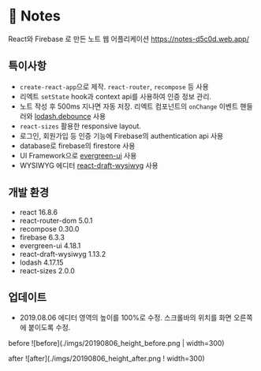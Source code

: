 # 📒 Notes
React와 Firebase 로 만든 노트 웹 어플리케이션
https://notes-d5c0d.web.app/


## 특이사항
- `create-react-app`으로 제작. `react-router`, `recompose` 등 사용
- 리엑트 `setState` hook과 context api를 사용하여 인증 정보 관리.
- 노트 작성 후 500ms 지나면 자동 저장. 리엑트 컴포넌트의 `onChange` 이벤트 핸들러와 [lodash.debounce](https://lodash.com/docs/4.17.15#debounce) 사용
- `react-sizes` 활용한 responsive layout. 
- 로그인, 회원가입 등 인증 기능에 Firebase의 authentication api 사용
- database로 firebase의 firestore 사용
- UI Framework으로 [evergreen-ui](https://evergreen.segment.com/) 사용 
- WYSIWYG 에디터 [react-draft-wysiwyg](https://github.com/jpuri/react-draft-wysiwyg) 사용


## 개발 환경
- react 16.8.6
- react-router-dom 5.0.1
- recompose 0.30.0
- firebase 6.3.3
- evergreen-ui 4.18.1
- react-draft-wysiwyg 1.13.2
- lodash 4.17.15
- react-sizes 2.0.0

## 업데이트
- 2019.08.06 에디터 영역의 높이를 100%로 수정. 스크롤바의 위치를 화면 오른쪽에 붙이도록 수정.

before
![before](./imgs/20190806_height_before.png | width=300)

after
![after](./imgs/20190806_height_after.png ! width=300)


